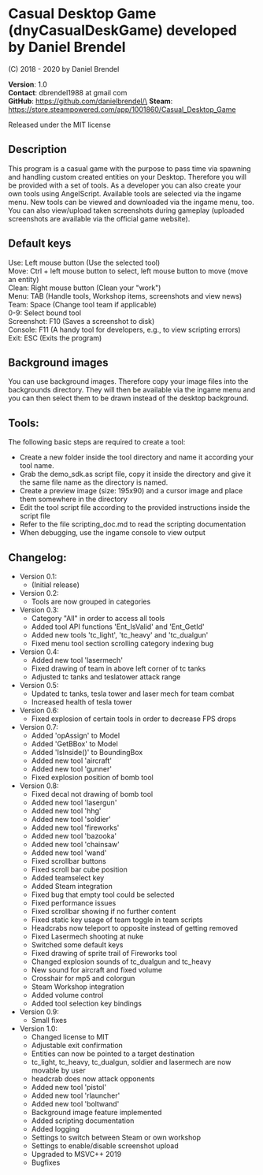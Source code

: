 # Casual Desktop Game (dnyCasualDeskGame) developed by Daniel Brendel

(C) 2018 - 2020 by Daniel Brendel

**Version**: 1.0\
**Contact**: dbrendel1988 at gmail com\
**GitHub**: https://github.com/danielbrendel/\
**Steam**: https://store.steampowered.com/app/1001860/Casual_Desktop_Game

Released under the MIT license

## Description
This program is a casual game with the purpose to pass time via spawning and 
handling custom created entities on your Desktop. Therefore you will be provided 
with a set of tools. As a developer you can also create your own tools using 
AngelScript. Available tools are selected via the ingame menu. New tools can be 
viewed and downloaded via the ingame menu, too. You can also view/upload taken 
screenshots during gameplay (uploaded screenshots are available via the official 
game website).

## Default keys
Use: Left mouse button (Use the selected tool)\
Move: Ctrl + left mouse button to select, left mouse button to move (move an entity)\
Clean: Right mouse button (Clean your "work")\
Menu: TAB (Handle tools, Workshop items, screenshots and view news)\
Team: Space (Change tool team if applicable)\
0-9: Select bound tool\
Screenshot: F10 (Saves a screenshot to disk)\
Console: F11 (A handy tool for developers, e.g., to view scripting errors)\
Exit: ESC (Exits the program)

## Background images
You can use background images. Therefore copy your image files into the
backgrounds directory. They will then be available via the ingame menu
and you can then select them to be drawn instead of the desktop background.

## Tools:
The following basic steps are required to create a tool:
* Create a new folder inside the tool directory and name it according
  your tool name.
* Grab the demo_sdk.as script file, copy it inside the directory and
  give it the same file name as the directory is named.
* Create a preview image (size: 195x90) and a cursor image and place
  them somewhere in the directory
* Edit the tool script file according to the provided instructions inside
  the script file
* Refer to the file scripting_doc.md to read the scripting documentation
* When debugging, use the ingame console to view output

## Changelog:
* Version 0.1:
	* (Initial release)
* Version 0.2:
	* Tools are now grouped in categories
* Version 0.3:
	* Category "All" in order to access all tools
	* Added tool API functions 'Ent_IsValid' and 'Ent_GetId'
	* Added new tools 'tc_light', 'tc_heavy' and 'tc_dualgun'
	* Fixed menu tool section scrolling category indexing bug
* Version 0.4:
	* Added new tool 'lasermech'
	* Fixed drawing of team in above left corner of tc tanks
	* Adjusted tc tanks and teslatower attack range
* Version 0.5:
	* Updated tc tanks, tesla tower and laser mech for team combat
	* Increased health of tesla tower
* Version 0.6:
	* Fixed explosion of certain tools in order to decrease FPS drops
* Version 0.7:
	* Added 'opAssign' to Model
	* Added 'GetBBox' to Model
	* Added 'IsInside()' to BoundingBox
	* Added new tool 'aircraft'
	* Added new tool 'gunner'
	* Fixed explosion position of bomb tool
* Version 0.8:
	* Fixed decal not drawing of bomb tool
	* Added new tool 'lasergun'
	* Added new tool 'hhg'
	* Added new tool 'soldier'
	* Added new tool 'fireworks'
	* Added new tool 'bazooka'
	* Added new tool 'chainsaw'
	* Added new tool 'wand'
	* Fixed scrollbar buttons
	* Fixed scroll bar cube position
	* Added teamselect key
	* Added Steam integration
	* Fixed bug that empty tool could be selected
	* Fixed performance issues
	* Fixed scrollbar showing if no further content
	* Fixed static key usage of team toggle in team scripts
	* Headcrabs now teleport to opposite instead of getting removed
	* Fixed Lasermech shooting at nuke
	* Switched some default keys
	* Fixed drawing of sprite trail of Fireworks tool
	* Changed explosion sounds of tc_dualgun and tc_heavy
	* New sound for aircraft and fixed volume
	* Crosshair for mp5 and colorgun
	* Steam Workshop integration
	* Added volume control
	* Added tool selection key bindings
* Version 0.9:
	* Small fixes
* Version 1.0:
	* Changed license to MIT
	* Adjustable exit confirmation
	* Entities can now be pointed to a target destination
	* tc_light, tc_heavy, tc_dualgun, soldier and lasermech are now movable by user
	* headcrab does now attack opponents
	* Added new tool 'pistol'
	* Added new tool 'rlauncher'
	* Added new tool 'boltwand'
	* Background image feature implemented
	* Added scripting documentation
	* Added logging
	* Settings to switch between Steam or own workshop
	* Settings to enable/disable screenshot upload
	* Upgraded to MSVC++ 2019
	* Bugfixes
